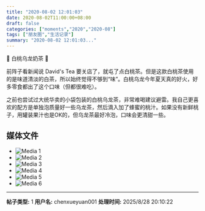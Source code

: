 ```yaml
---
title: "2020-08-02 12:01:03"
date: 2020-08-02T11:00:00+08:00
draft: false
categories: ["moments","2020","2020-08"]
tags: ["朋友圈","生活记录"]
summary: "2020-08-02 12:01:03..."
---
```


🍑 白桃乌龙奶茶 🍑

前阵子看新闻说 David's Tea 要关店了，就屯了点白桃茶。但是这款白桃茶使用的是味道清淡的白茶，所以始终觉得不够到“味”。白桃乌龙今年夏天真的好火，好多零食都出了这个口味（但都很难吃）。

之前也尝试过大统华卖的小袋包装的白桃乌龙茶，非常难喝建议避雷。我自己更喜欢的配方是单独泡质量好一些乌龙茶，然后滴入加了蜂蜜的桃汁。如果没有新鲜桃子，用罐装果汁也是OK的，但乌龙茶最好冷泡，口味会更清甜一些。

## 媒体文件

- ![Media 1](/Moments/photos/2020-08-02/202008021201030.jpg)
- ![Media 2](/Moments/photos/2020-08-02/202008021201031.jpg)
- ![Media 3](/Moments/photos/2020-08-02/202008021201032.jpg)
- ![Media 4](/Moments/photos/2020-08-02/202008021201033.jpg)
- ![Media 5](/Moments/photos/2020-08-02/202008021201034.jpg)
- ![Media 6](/Moments/photos/2020-08-02/202008021201035.jpg)

---

**帖子类型:** 1
**用户名:** chenxueyuan001
**处理时间:** 2025/8/28 20:10:22
